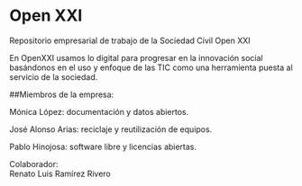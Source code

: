 Open XXI 
=========

Repositorio empresarial de trabajo de la Sociedad Civil Open XXI

En OpenXXI usamos lo digital para progresar en la innovación social basándonos en el uso y enfoque de las TIC como una herramienta puesta al servicio de la sociedad.

##Miembros de la empresa: 

Mónica López: documentación y datos abiertos.

José Alonso Arias: reciclaje y reutilización de equipos.

Pablo Hinojosa: software libre y licencias abiertas.


Colaborador:  
Renato Luis Ramírez Rivero
